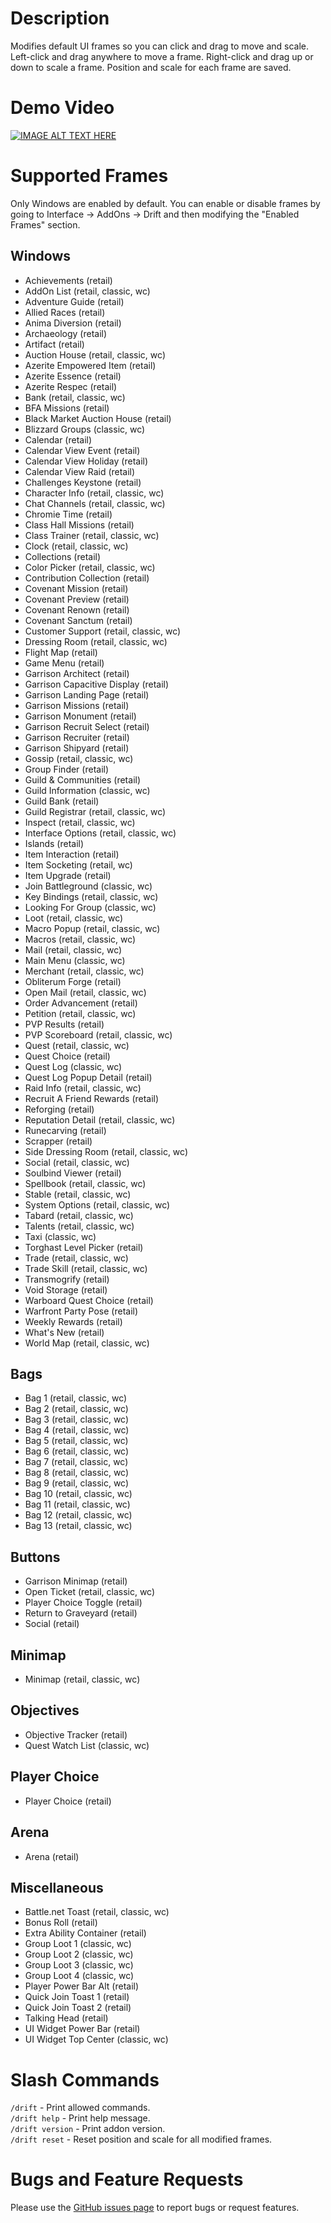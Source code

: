 # Description
Modifies default UI frames so you can click and drag to move and scale. Left-click and drag anywhere to move a frame. Right-click and drag up or down to scale a frame. Position and scale for each frame are saved.

# Demo Video
[![IMAGE ALT TEXT HERE](http://img.youtube.com/vi/R8d-QYxyN7Y/maxresdefault.jpg)](https://youtu.be/R8d-QYxyN7Y)

# Supported Frames
Only Windows are enabled by default. You can enable or disable frames by going to Interface -> AddOns -> Drift and then modifying the "Enabled Frames" section.

## Windows
- Achievements (retail)
- AddOn List (retail, classic, wc)
- Adventure Guide (retail)
- Allied Races (retail)
- Anima Diversion (retail)
- Archaeology (retail)
- Artifact (retail)
- Auction House (retail, classic, wc)
- Azerite Empowered Item (retail)
- Azerite Essence (retail)
- Azerite Respec (retail)
- Bank (retail, classic, wc)
- BFA Missions (retail)
- Black Market Auction House (retail)
- Blizzard Groups (classic, wc)
- Calendar (retail)
- Calendar View Event (retail)
- Calendar View Holiday (retail)
- Calendar View Raid (retail)
- Challenges Keystone (retail)
- Character Info (retail, classic, wc)
- Chat Channels (retail, classic, wc)
- Chromie Time (retail)
- Class Hall Missions (retail)
- Class Trainer (retail, classic, wc)
- Clock (retail, classic, wc)
- Collections (retail)
- Color Picker (retail, classic, wc)
- Contribution Collection (retail)
- Covenant Mission (retail)
- Covenant Preview (retail)
- Covenant Renown (retail)
- Covenant Sanctum (retail)
- Customer Support (retail, classic, wc)
- Dressing Room (retail, classic, wc)
- Flight Map (retail)
- Game Menu (retail)
- Garrison Architect (retail)
- Garrison Capacitive Display (retail)
- Garrison Landing Page (retail)
- Garrison Missions (retail)
- Garrison Monument (retail)
- Garrison Recruit Select (retail)
- Garrison Recruiter (retail)
- Garrison Shipyard (retail)
- Gossip (retail, classic, wc)
- Group Finder (retail)
- Guild & Communities (retail)
- Guild Information (classic, wc)
- Guild Bank (retail)
- Guild Registrar (retail, classic, wc)
- Inspect (retail, classic, wc)
- Interface Options (retail, classic, wc)
- Islands (retail)
- Item Interaction (retail)
- Item Socketing (retail, wc)
- Item Upgrade (retail)
- Join Battleground (classic, wc)
- Key Bindings (retail, classic, wc)
- Looking For Group (classic, wc)
- Loot (retail, classic, wc)
- Macro Popup (retail, classic, wc)
- Macros (retail, classic, wc)
- Mail (retail, classic, wc)
- Main Menu (classic, wc)
- Merchant (retail, classic, wc)
- Obliterum Forge (retail)
- Open Mail (retail, classic, wc)
- Order Advancement (retail)
- Petition (retail, classic, wc)
- PVP Results (retail)
- PVP Scoreboard (retail, classic, wc)
- Quest (retail, classic, wc)
- Quest Choice (retail)
- Quest Log (classic, wc)
- Quest Log Popup Detail (retail)
- Raid Info (retail, classic, wc)
- Recruit A Friend Rewards (retail)
- Reforging (retail)
- Reputation Detail (retail, classic, wc)
- Runecarving (retail)
- Scrapper (retail)
- Side Dressing Room (retail, classic, wc)
- Social (retail, classic, wc)
- Soulbind Viewer (retail)
- Spellbook (retail, classic, wc)
- Stable (retail, classic, wc)
- System Options (retail, classic, wc)
- Tabard (retail, classic, wc)
- Talents (retail, classic, wc)
- Taxi (classic, wc)
- Torghast Level Picker (retail)
- Trade (retail, classic, wc)
- Trade Skill (retail, classic, wc)
- Transmogrify (retail)
- Void Storage (retail)
- Warboard Quest Choice (retail)
- Warfront Party Pose (retail)
- Weekly Rewards (retail)
- What's New (retail)
- World Map (retail, classic, wc)

## Bags
- Bag 1 (retail, classic, wc)
- Bag 2 (retail, classic, wc)
- Bag 3 (retail, classic, wc)
- Bag 4 (retail, classic, wc)
- Bag 5 (retail, classic, wc)
- Bag 6 (retail, classic, wc)
- Bag 7 (retail, classic, wc)
- Bag 8 (retail, classic, wc)
- Bag 9 (retail, classic, wc)
- Bag 10 (retail, classic, wc)
- Bag 11 (retail, classic, wc)
- Bag 12 (retail, classic, wc)
- Bag 13 (retail, classic, wc)

## Buttons
- Garrison Minimap (retail)
- Open Ticket (retail, classic, wc)
- Player Choice Toggle (retail)
- Return to Graveyard (retail)
- Social (retail)

## Minimap
- Minimap (retail, classic, wc)

## Objectives
- Objective Tracker (retail)
- Quest Watch List (classic, wc)

## Player Choice
- Player Choice (retail)

## Arena
- Arena (retail)

## Miscellaneous
- Battle.net Toast (retail, classic, wc)
- Bonus Roll (retail)
- Extra Ability Container (retail)
- Group Loot 1 (classic, wc)
- Group Loot 2 (classic, wc)
- Group Loot 3 (classic, wc)
- Group Loot 4 (classic, wc)
- Player Power Bar Alt (retail)
- Quick Join Toast 1 (retail)
- Quick Join Toast 2 (retail)
- Talking Head (retail)
- UI Widget Power Bar (retail)
- UI Widget Top Center (classic, wc)

# Slash Commands
`/drift` - Print allowed commands.  
`/drift help` - Print help message.  
`/drift version` - Print addon version.  
`/drift reset` - Reset position and scale for all modified frames.

# Bugs and Feature Requests
Please use the [GitHub issues page](https://github.com/jaredbwasserman/drift/issues) to report bugs or request features.